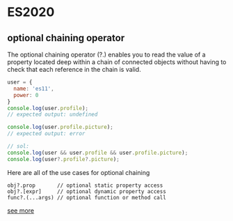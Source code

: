 # ES2020
## optional chaining operator 

The optional chaining operator (?.) enables you to read the value of a property located deep within a chain of connected objects without having to check that each reference in the chain is valid.

```js
user = {
  name: 'es11',
  power: 0
}
console.log(user.profile);
// expected output: undefined

console.log(user.profile.picture);
// expected output: error

// sol:
console.log(user && user.profile && user.profile.picture);
console.log(user?.profile?.picture);

```



Here are all of the use cases for optional chaining

```
obj?.prop       // optional static property access
obj?.[expr]     // optional dynamic property access
func?.(...args) // optional function or method call
```

[see more](https://developer.mozilla.org/en-US/docs/Web/JavaScript/Reference/Operators/Optional_chaining)